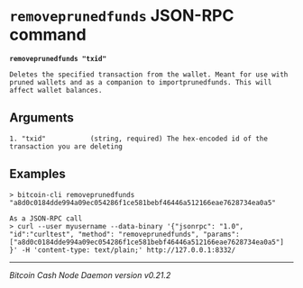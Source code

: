 `removeprunedfunds` JSON-RPC command
====================================

**`removeprunedfunds "txid"`**

```
Deletes the specified transaction from the wallet. Meant for use with pruned wallets and as a companion to importprunedfunds. This will affect wallet balances.
```

Arguments
---------

```
1. "txid"           (string, required) The hex-encoded id of the transaction you are deleting
```

Examples
--------

```
> bitcoin-cli removeprunedfunds "a8d0c0184dde994a09ec054286f1ce581bebf46446a512166eae7628734ea0a5"

As a JSON-RPC call
> curl --user myusername --data-binary '{"jsonrpc": "1.0", "id":"curltest", "method": "removeprunedfunds", "params": ["a8d0c0184dde994a09ec054286f1ce581bebf46446a512166eae7628734ea0a5"] }' -H 'content-type: text/plain;' http://127.0.0.1:8332/
```

***

*Bitcoin Cash Node Daemon version v0.21.2*

